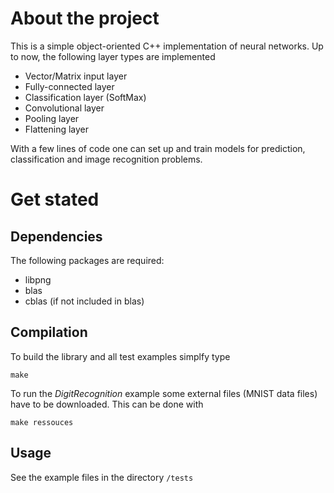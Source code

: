 # About the project

This is a simple object-oriented C++ implementation of neural networks. Up to now, the following layer types are implemented

* Vector/Matrix input layer
* Fully-connected layer
* Classification layer (SoftMax)
* Convolutional layer
* Pooling layer
* Flattening layer

With a few lines of code one can set up and train models for prediction, classification and image recognition problems.

# Get stated

## Dependencies

The following packages are required:

* libpng
* blas
* cblas (if not included in blas)

## Compilation

To build the library and all test examples simplfy type

```
make
```

To run the *DigitRecognition* example some external files (MNIST data files) have to be downloaded. This can be done with

```
make ressouces
```

## Usage

See the example files in the directory `/tests`
